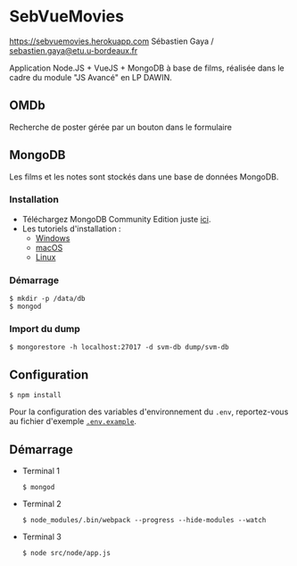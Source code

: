 # SebVueMovies

https://sebvuemovies.herokuapp.com
Sébastien Gaya / sebastien.gaya@etu.u-bordeaux.fr

Application Node.JS + VueJS + MongoDB à base de films, réalisée dans le cadre du module "JS Avancé" en LP DAWIN.

## OMDb

Recherche de poster gérée par un bouton dans le formulaire

## MongoDB

Les films et les notes sont stockés dans une base de données MongoDB.

### Installation

- Téléchargez MongoDB Community Edition juste [ici](https://www.mongodb.com/download-center/community).
- Les tutoriels d'installation :
  - [Windows](https://docs.mongodb.com/manual/tutorial/install-mongodb-on-windows/)
  - [macOS](https://docs.mongodb.com/manual/tutorial/install-mongodb-on-os-x/)
  - [Linux](https://docs.mongodb.com/manual/administration/install-on-linux/)

### Démarrage

    $ mkdir -p /data/db
    $ mongod

### Import du dump

    $ mongorestore -h localhost:27017 -d svm-db dump/svm-db

## Configuration

    $ npm install

Pour la configuration des variables d'environnement du `.env`, reportez-vous au fichier d'exemple [`.env.example`](https://github.com/SebouChu/SebVueMovies/blob/master/.env.example).

## Démarrage

- Terminal 1
  ```
  $ mongod
  ```

- Terminal 2
  ```
  $ node_modules/.bin/webpack --progress --hide-modules --watch
  ```

- Terminal 3
  ```
  $ node src/node/app.js
  ```